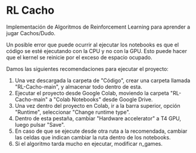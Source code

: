# RL Cacho

Implementación de Algoritmos de Reinforcement Learning para aprender a jugar Cachos/Dudo.

Un posible error que puede ocurrir al ejecutar los notebooks es que el código se esté ejecutando con la CPU y no con la GPU. Esto puede hacer que el kernel se reinicie por el exceso de espacio ocupado.

Damos las siguientes recomendaciones para ejecutar el proyecto:

1. Una vez descargada la carpeta de "Código", crear una carpeta llamada "RL-Cacho-main", y almacenar todo dentro de esta.
2. Ejecutar el proyecto desde Google Colab, moviendo la carpeta "RL-Cacho-main" a "Colab Notebooks" desde Google Drive.
3. Una vez dentro del proyecto en Colab, ir a la barra superior, opción "Runtime", seleccionar "Change runtime type".
4. Dentro de esta pestaña, cambiar "Hardware accelerator" a T4 GPU, luego pulsar "Save".
5. En caso de que se ejecute desde otra ruta a la recomendada, cambiar las celdas que indican cambiar la ruta dentro de los notebooks.
6. Si el algoritmo tarda mucho en ejecutar, modificar n_games.
